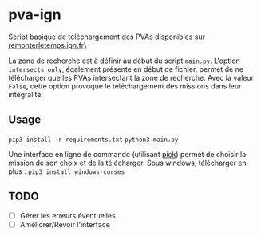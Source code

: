 # pva-ign

Script basique de téléchargement des PVAs disponibles sur [remonterletemps.ign.fr](https://remonterletemps.ign.fr)\

La zone de recherche est à définir au début du script `main.py`.
L'option `intersects_only`, également présente en début de fichier, permet de ne télécharger que les PVAs intersectant la zone de recherche. Avec la valeur `False`, cette option provoque le téléchargement des missions dans leur intégralité.

## Usage

`pip3 install -r requirements.txt`
`python3 main.py`

Une interface en ligne de commande (utilisant [pick](https://github.com/wong2/pick)) permet de choisir la mission de son choix et de la télécharger. Sous windows, télécharger en plus : `pip3 install windows-curses`

## TODO

- [ ] Gérer les erreurs éventuelles
- [ ] Améliorer/Revoir l'interface
